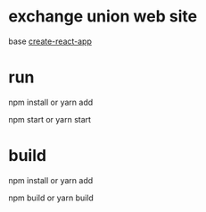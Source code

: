 # exchange union web site

base [create-react-app](https://github.com/facebookincubator/create-react-app)

# run
npm install or yarn add

npm start or yarn start

# build
npm install or yarn add

npm build or yarn build

